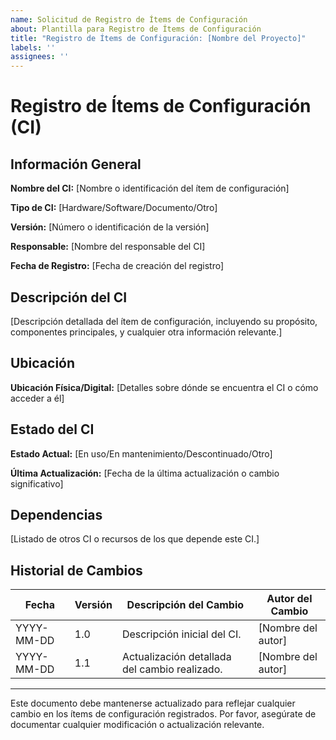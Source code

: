 ```yaml
---
name: Solicitud de Registro de Ítems de Configuración
about: Plantilla para Registro de Ítems de Configuración
title: "Registro de Ítems de Configuración: [Nombre del Proyecto]"
labels: ''
assignees: ''
---
```


# Registro de Ítems de Configuración (CI)

## Información General

**Nombre del CI:** [Nombre o identificación del ítem de configuración]

**Tipo de CI:** [Hardware/Software/Documento/Otro]

**Versión:** [Número o identificación de la versión]

**Responsable:** [Nombre del responsable del CI]

**Fecha de Registro:** [Fecha de creación del registro]

## Descripción del CI

[Descripción detallada del ítem de configuración, incluyendo su propósito, componentes principales, y cualquier otra información relevante.]

## Ubicación

**Ubicación Física/Digital:** [Detalles sobre dónde se encuentra el CI o cómo acceder a él]

## Estado del CI

**Estado Actual:** [En uso/En mantenimiento/Descontinuado/Otro]

**Última Actualización:** [Fecha de la última actualización o cambio significativo]

## Dependencias

[Listado de otros CI o recursos de los que depende este CI.]

## Historial de Cambios

| Fecha       | Versión | Descripción del Cambio                         | Autor del Cambio  |
|-------------|---------|------------------------------------------------|-------------------|
| YYYY-MM-DD  | 1.0     | Descripción inicial del CI.                    | [Nombre del autor]|
| YYYY-MM-DD  | 1.1     | Actualización detallada del cambio realizado.  | [Nombre del autor]|

---

Este documento debe mantenerse actualizado para reflejar cualquier cambio en los ítems de configuración registrados. Por favor, asegúrate de documentar cualquier modificación o actualización relevante.

